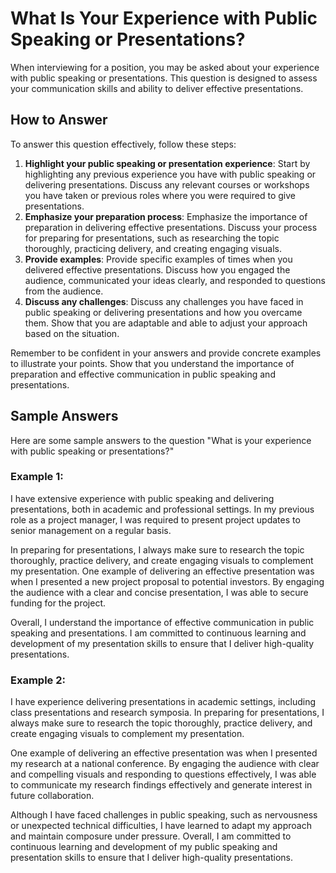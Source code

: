 What Is Your Experience with Public Speaking or Presentations?
===================================================================================

When interviewing for a position, you may be asked about your experience with public speaking or presentations. This question is designed to assess your communication skills and ability to deliver effective presentations.

How to Answer
-------------

To answer this question effectively, follow these steps:

1. **Highlight your public speaking or presentation experience**: Start by highlighting any previous experience you have with public speaking or delivering presentations. Discuss any relevant courses or workshops you have taken or previous roles where you were required to give presentations.
2. **Emphasize your preparation process**: Emphasize the importance of preparation in delivering effective presentations. Discuss your process for preparing for presentations, such as researching the topic thoroughly, practicing delivery, and creating engaging visuals.
3. **Provide examples**: Provide specific examples of times when you delivered effective presentations. Discuss how you engaged the audience, communicated your ideas clearly, and responded to questions from the audience.
4. **Discuss any challenges**: Discuss any challenges you have faced in public speaking or delivering presentations and how you overcame them. Show that you are adaptable and able to adjust your approach based on the situation.

Remember to be confident in your answers and provide concrete examples to illustrate your points. Show that you understand the importance of preparation and effective communication in public speaking and presentations.

Sample Answers
--------------

Here are some sample answers to the question "What is your experience with public speaking or presentations?"

### Example 1:

I have extensive experience with public speaking and delivering presentations, both in academic and professional settings. In my previous role as a project manager, I was required to present project updates to senior management on a regular basis.

In preparing for presentations, I always make sure to research the topic thoroughly, practice delivery, and create engaging visuals to complement my presentation. One example of delivering an effective presentation was when I presented a new project proposal to potential investors. By engaging the audience with a clear and concise presentation, I was able to secure funding for the project.

Overall, I understand the importance of effective communication in public speaking and presentations. I am committed to continuous learning and development of my presentation skills to ensure that I deliver high-quality presentations.

### Example 2:

I have experience delivering presentations in academic settings, including class presentations and research symposia. In preparing for presentations, I always make sure to research the topic thoroughly, practice delivery, and create engaging visuals to complement my presentation.

One example of delivering an effective presentation was when I presented my research at a national conference. By engaging the audience with clear and compelling visuals and responding to questions effectively, I was able to communicate my research findings effectively and generate interest in future collaboration.

Although I have faced challenges in public speaking, such as nervousness or unexpected technical difficulties, I have learned to adapt my approach and maintain composure under pressure. Overall, I am committed to continuous learning and development of my public speaking and presentation skills to ensure that I deliver high-quality presentations.
